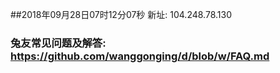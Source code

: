 ##2018年09月28日07时12分07秒 新址: 104.248.78.130
### 兔友常见问题及解答: https://github.com/wanggonging/d/blob/w/FAQ.md
